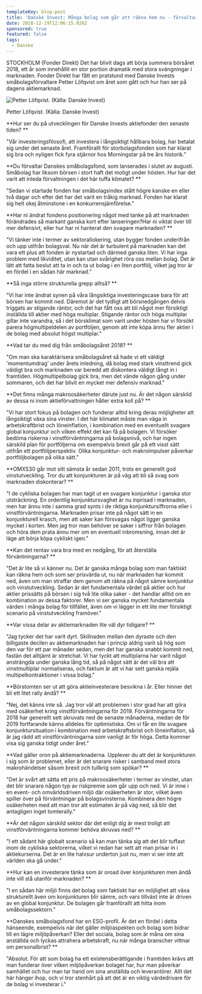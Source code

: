 ```yaml
---
templateKey: blog-post
title: 'Danske Invest: Många bolag som går att räkna hem nu - förvaltare'
date: 2018-12-19T12:06:15.026Z
sponsored: true
featured: false
tags:
  - Danske
---
```

STOCKHOLM (Fonder Direkt) Det har blivit dags att börja summera börsåret 2018, ett år som innehållit en stor portion dramatik med stora svängningar i marknaden. Fonder Direkt har fått en pratstund med Danske Invests småbolagsförvaltare Petter Löfqvist om året som gått och hur han ser på dagens aktiemarknad.

![Petter Löfqvist. (Källa: Danske Invest)](/img/petter2.png)

<span class="image-caption">Petter Löfqvist. (Källa: Danske Invest)</span>

**Hur ser du på utvecklingen för Danske Invests aktiefonder den senaste tiden?**

"Vår investeringsfilosofi, att investera i långsiktigt hållbara bolag, har betalat sig under det senaste året. Framförallt för storbolagsfonden som har klarat sig bra och nyligen fick fyra stjärnor hos Morningstar på tre års historik."

**Du förvaltar Danskes småbolagsfond, som lanserades i slutet av augusti. Småbolag har liksom börsen i stort haft det motigt under hösten. Hur har det varit att inleda förvaltningen i det här tuffa klimatet?**

"Sedan vi startade fonden har småbolagsindex stått högre kanske en eller två dagar och efter det har det varit en tråkig marknad. Fonden har klarat sig helt okej åtminstone i en konkurrensjämförelse."

**Har ni ändrat fondens positionering något med tanke på att marknaden förändrades så markant ganska kort efter lanseringen?Har ni viktat över till mer defensivt, eller hur har ni hanterat den svagare marknaden?**

"Vi tänker inte i termer av sektorallokering, utan bygger fonden underifrån och upp utifrån bolagsval. Nu när det är turbulent på marknaden kan det vara ett plus att fonden är nystartad och därmed ganska liten. Vi har inga problem med likviditet, utan kan utan svårighet röra oss mellan bolag. Det är lätt att fatta beslut att ta in och ta ut bolag i en liten portfölj, vilket jag tror är en fördel i en sådan här marknad."

**Så inga större strukturella grepp alltså?**

"Vi har inte ändrat synen på våra långsiktiga investeringscase bara för att börsen har kommit ned. Däremot är det tydligt att börsnedgången delvis triggats av stigande räntor, och det har fått oss att bli något mer försiktigt inställda till aktier med höga multiplar. Stigande räntor och höga multiplar gillar inte varandra, så i det börsklimat som varit under hösten har vi försökt parera högmultipeldelen av portföljen, genom att inte köpa ännu fler aktier i de bolag med absolut högst multiplar."

**Vad tar du med dig från småbolagsåret 2018?**

"Om man ska karaktärisera småbolagsåret så hade vi ett väldigt 'momentumdrag' under årets inledning, då bolag med stark vinsttrend gick väldigt bra och marknaden var beredd att diskontera väldigt långt in i framtiden. Högmultipelbolag gick bra, men det vände någon gång under sommaren, och det har blivit en mycket mer defensiv marknad."

**Det finns många makroosäkerheter därute just nu. Är det någon särskild av dessa ni inom aktieförvaltningen håller extra koll på?**

"Vi har stort fokus på bolagen och funderar alltid kring deras möjligheter att långsiktigt växa sina vinster. I det här klimatet måste man väga in arbetskraftbrist och löneinflation, i kombination med en eventuellt svagare global konjunktur och vilken effekt det kan få på bolagen. Vi försöker bedöma riskerna i vinstförväntningarna på bolagsnivå, och har ingen särskild plan för portföljerna om exempelvis brexit går på ett visst sätt utifrån ett portföljperspektiv. Olika konjunktur- och makroimpulser påverkar portföljbolagen på olika sätt."

**OMXS30 går mot sitt sämsta år sedan 2011, trots en generellt god vinstutveckling. Tror du att konjunkturen är på väg att bli så svag som marknaden diskonterar?**

"I de cykliska bolagen har man tagit ut en svagare konjunktur i ganska stor utsträckning. En ordentlig konjunktursvaghet är nu inprisad i marknaden, men har ännu inte i samma grad synts i de riktiga konjunktursiffrorna eller i vinstförväntningarna. Marknaden prisar inte på något sätt in en konjunkturell krasch, men att saker kan försvagas något ligger ganska mycket i korten. Men jag tror man behöver se saker i siffror från bolagen och höra dem prata ännu mer om en eventuell inbromsning, innan det är läge att börja köpa cykliskt igen."

**Kan det rentav vara bra med en nedgång, för att återställa förväntningarna?**

"Det är lite så vi känner nu. Det är ganska många bolag som man faktiskt kan räkna hem och som ser prisvärda ut, nu när marknaden har kommit ned, även om man straffar dem genom att räkna på något sämre konjunktur och vinstutveckling. Sedan är det fundamentala värdet på aktier och hur aktier prissätts på börsen i sig två lite olika saker - det handlar alltid om en kombination av dessa faktorer. Men vi ser ganska mycket fundamentala värden i många bolag för tillfället, även om vi lägger in ett lite mer försiktigt scenario på vinstutveckling framöver."

**Var vissa delar av aktiemarknaden lite väl dyr tidigare?**

"Jag tycker det har varit dyrt. Skillnaden mellan den dyraste och den billigaste decilen av aktiemarknaden har i princip aldrig varit så hög som den var för ett par månader sedan, men det har ganska snabbt kommit ned, fastän det alltjämt är stretchat. Vi har tyckt att multiplarna har varit något ansträngda under ganska lång tid, så på något sätt är det väl bra att vinstmultiplar normaliseras, och faktum är att vi har sett ganska rejäla multipelkontraktioner i vissa bolag."

**Börstomten ser ut att göra aktieinvesterare besvikna i år. Eller hinner det bli ett litet rally ändå?**

"Nej, det känns inte så. Jag tror väl att problemen i stor grad har att göra med osäkerhet kring vinstförväntningarna för 2019. Förväntningarna för 2018 har generellt sett skruvats ned de senaste månaderna, medan de för 2019 fortfarande känns alldeles för optimistiska. Om vi får en lite svagare konjunktursituation i kombination med arbetskraftsbrist och löneinflation, så är jag rädd att vinstförväntningarna som vanligt är för höga. Detta kommer visa sig ganska tidigt under året."

**Vad gäller oron på aktiemarknaderna. Upplever du att det är konjunkturen i sig som är problemet, eller är det snarare risker i samband med stora makrohändelser såsom brexit och tullkrig som spökar?**

"Det är svårt att sätta ett pris på makroosäkerheter i termer av vinster, utan det blir snarare någon typ av riskpremie som går upp och ned. Vi är inne i en event- och omvärldsdriven miljö där osäkerheten är stor, vilket även spiller över på förväntningar på bolagsvinsterna. Kombinera den högre osäkerheten med att man tror att estimaten är på väg ned, så blir det antagligen inget tomterally."

**Är det någon särskild sektor där det enligt dig är mest troligt att vinstförväntningarna kommer behöva skruvas ned?**

"I ett sådant här globalt scenario så kan man tänka sig att det blir tuffast inom de cykliska sektorerna, vilket vi redan har sett att man prisar in i aktiekurserna. Det är en lite halvsur underton just nu, men vi ser inte att världen ska gå under."

**Hur kan en investerare tänka som är oroad över konjunkturen men ändå inte vill stå utanför marknaden?**

"I en sådan här miljö finns det bolag som faktiskt har en möjlighet att växa strukturellt även om konjunkturen blir sämre, och vars tillväxt inte är driven av en global konjunktur. De bolagen går framförallt att hitta inom småbolagssektorn."

**Danskes småbolagsfond har en ESG-profil. Är det en fördel i detta hänseende, exempelvis när det gäller miljöaspekten och bolag som bidrar till en lägre miljöpåverkan? Eller det sociala, bolag som är måna om sina anställda och lyckas attrahera arbetskraft, nu när många branscher vittnar om personalbrist?**

"Absolut. För att som bolag ha ett existensberättigande i framtiden krävs att man funderar över vilken miljöpåverkan bolaget har, hur man påverkar samhället och hur man tar hand om sina anställda och leverantörer. Allt det här hänger ihop, och vi tror stenhårt på att det är en viktig värdedrivare för de bolag vi investerar i."
